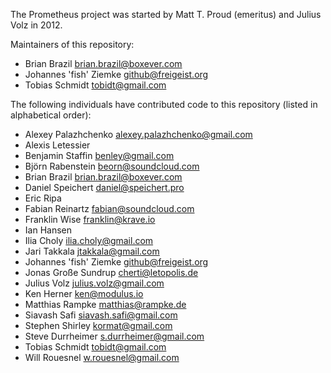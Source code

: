 The Prometheus project was started by Matt T. Proud (emeritus) and
Julius Volz in 2012.

Maintainers of this repository:

* Brian Brazil <brian.brazil@boxever.com>
* Johannes 'fish' Ziemke <github@freigeist.org>
* Tobias Schmidt <tobidt@gmail.com>

The following individuals have contributed code to this repository
(listed in alphabetical order):

* Alexey Palazhchenko <alexey.palazhchenko@gmail.com>
* Alexis Letessier
* Benjamin Staffin <benley@gmail.com>
* Björn Rabenstein <beorn@soundcloud.com>
* Brian Brazil <brian.brazil@boxever.com>
* Daniel Speichert <daniel@speichert.pro>
* Eric Ripa
* Fabian Reinartz <fabian@soundcloud.com>
* Franklin Wise <franklin@krave.io>
* Ian Hansen
* Ilia Choly <ilia.choly@gmail.com>
* Jari Takkala <jtakkala@gmail.com>
* Johannes 'fish' Ziemke <github@freigeist.org>
* Jonas Große Sundrup <cherti@letopolis.de>
* Julius Volz <julius.volz@gmail.com>
* Ken Herner <ken@modulus.io>
* Matthias Rampke <matthias@rampke.de>
* Siavash Safi <siavash.safi@gmail.com>
* Stephen Shirley <kormat@gmail.com>
* Steve Durrheimer <s.durrheimer@gmail.com>
* Tobias Schmidt <tobidt@gmail.com>
* Will Rouesnel <w.rouesnel@gmail.com>
